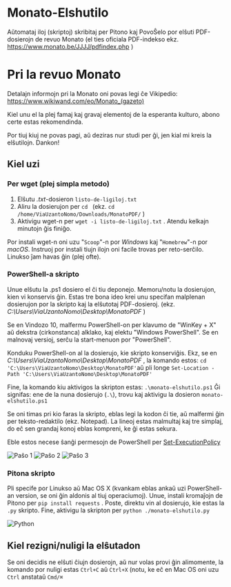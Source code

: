 # Monato-Elshutilo
Aŭtomataj iloj (skriptoj) skribitaj per Pitono kaj PovoŜelo por elŝuti PDF-dosierojn de revuo Monato (el ties oficiala PDF-indekso ekz. https://www.monato.be/JJJJ/pdfindex.php )

# Pri la revuo Monato
Detalajn informojn pri la Monato oni povas legi ĉe Vikipedio: https://www.wikiwand.com/eo/Monato_(gazeto)

Kiel unu el la plej famaj kaj gravaj elementoj de la esperanta kulturo, abono certe estas rekomendinda.

Por tiuj kiuj ne povas pagi, aŭ deziras nur studi per ĝi, jen kial mi kreis la elŝutilojn.
Dankon!

## Kiel uzi
### Per wget (plej simpla metodo)
1. Elŝutu *.txt*-dosieron `listo-de-ligiloj.txt`
2. Aliru la dosierujon per `cd ` (ekz. `cd /home/ViaUzantoNomo/Downloads/MonatoPDF/` )
3. Aktivigu wget-n per `wget -i listo-de-ligiloj.txt` . Atendu kelkajn minutojn ĝis finiĝo.

Por instali wget-n oni uzu "`Scoop`"-n por *Windows* kaj "`Homebrew`"-n por *macOS*. Instruoj por instali tiujn ilojn oni facile trovas per reto-serĉilo.
Linukso ĵam havas ĝin (plej ofte).

### PowerShell-a skripto
Unue elŝutu la .ps1 dosiero el ĉi tiu deponejo. Memoru/notu la dosierujon, kien vi konservis ĝin. Estas tre bona ideo krei unu specifan malplenan dosierujon por la skripto kaj la elŝutotaj PDF-dosieroj. (ekz. *C:\Users\ViaUzantoNomo\Desktop\MonatoPDF* )

Se en Vindozo 10, malfermu PowerShell-on per klavumo de "WinKey + X" aŭ dekstra (cirkonstanca) alklako, kaj elektu "Windows PowerShell".
Se en malnovaj versioj, serĉu la start-menuon por "PowerShell".

Konduku PowerShell-on al la dosierujo, kie skripto konserviĝis. Ekz, se en *C:\Users\ViaUzantoNomo\Desktop\MonatoPDF* , la komando estos:
`cd 'C:\Users\ViaUzantoNomo\Desktop\MonatoPDF'`aŭ pli longe `Set-Location -Path 'C:\Users\ViaUzantoNomo\Desktop\MonatoPDF'`

Fine, la komando kiu aktivigos la skripton estas:
`.\monato-elshutilo.ps1`
Ĝi signifas: ene de la nuna dosierujo (`.\`), trovu kaj aktivigu la dosieron `monato-elshutilo.ps1`

Se oni timas pri kio faras la skripto, eblas legi la kodon ĉi tie, aŭ malfermi ĝin per teksto-redaktilo (ekz. Notepad). La lineoj estas malmultaj kaj tre simplaj, do eĉ sen grandaj konoj eblas kompreni, ke ĝi estas sekura.

Eble estos necese ŝanĝi permesojn de PowerShell per [Set-ExecutionPolicy](https://docs.microsoft.com/en-us/powershell/module/microsoft.powershell.security/set-executionpolicy?view=powershell-6)

![Paŝo 1](https://i.imgur.com/LFyNcof.jpg)
![Paŝo 2](https://i.imgur.com/mWpVP4b.jpg)
![Paŝo 3](https://i.imgur.com/jV0qHc8.jpg)


### Pitona skripto
Pli specife por Linukso aŭ Mac OS X (kvankam eblas ankaŭ uzi PowerShell-an version, se oni ĝin aldonis al tiuj operaciumoj).
Unue, instali kromaĵojn de Pitono per `pip install requests` .
Poste, direktu vin al dosierujo, kie estas la `.py` skripto.
Fine, aktivigu la skripton per `python ./monato-elshutilo.py`

![Python](https://i.imgur.com/HCKRIbn.jpg)

## Kiel rezigni/nuligi la elŝutadon
Se oni decidis ne elŝuti ĉiujn dosierojn, aŭ nur volas provi ĝin alimomente, la komando por nuligi estas `Ctrl+C` aŭ `Ctrl+X` (notu, ke eĉ en Mac OS oni uzu `Ctrl` anstataŭ `Cmd/⌘`
